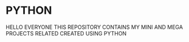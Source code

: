 # PYTHON
HELLO EVERYONE THIS REPOSITORY CONTAINS MY MINI AND MEGA PROJECTS RELATED CREATED USING PYTHON
